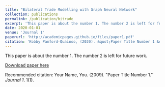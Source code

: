 ```yaml
---
title: "Bilateral Trade Modelling with Graph Neural Network"
collection: publications
permalink: /publication/bitrade
excerpt: 'This paper is about the number 1. The number 2 is left for future work.'
date: 2020-01-01
venue: 'Journal 1'
paperurl: 'http://academicpages.github.io/files/paper1.pdf'
citation: 'Kobby Panford-Quainoo, (2020). &quot;Paper Title Number 1 &quot; <i>Final Project, Master's</i>. 1(1).'
---
```

This paper is about the number 1. The number 2 is left for future work.

[Download paper here](http://academicpages.github.io/files/paper1.pdf)

Recommended citation: Your Name, You. (2009). "Paper Title Number 1." <i>Journal 1</i>. 1(1).

